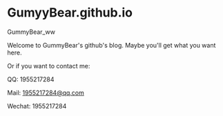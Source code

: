 # GumyyBear.github.io
GummyBear_ww

Welcome to GummyBear's github's blog.
Maybe you'll get what you want here.

Or if you want to contact me:

QQ:      1955217284

Mail:    1955217284@qq.com

Wechat:  1955217284
